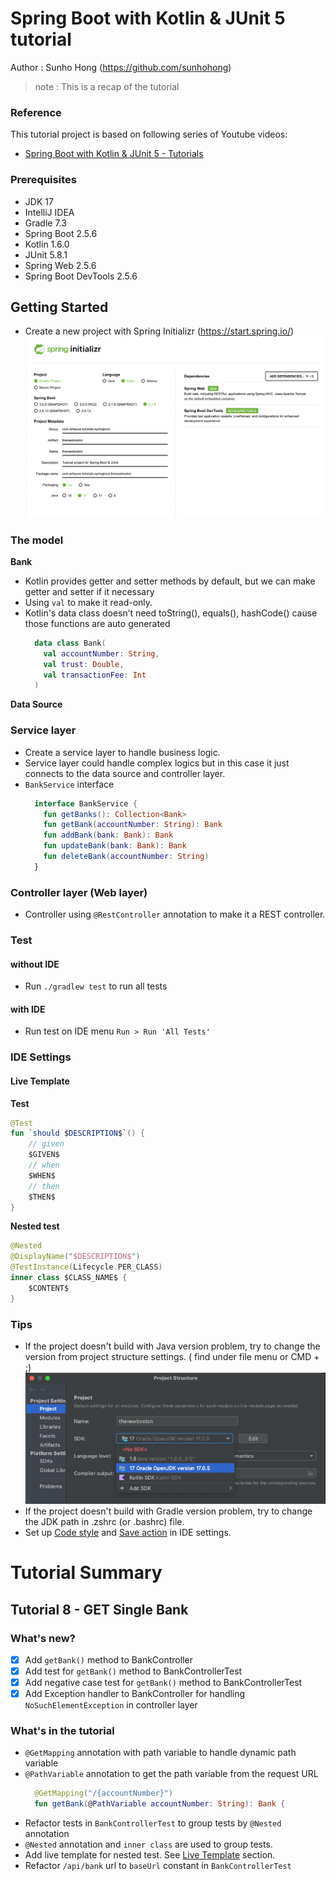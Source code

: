 # Spring Boot with Kotlin & JUnit 5 tutorial

Author : Sunho Hong (https://github.com/sunhohong)
> note : This is a recap of the tutorial

### Reference

This tutorial project is based on following series of Youtube videos:

* [Spring Boot with Kotlin & JUnit 5 - Tutorials](https://www.youtube.com/playlist?list=PL6gx4Cwl9DGDPsneZWaOFg0H2wsundyGr)

### Prerequisites

* JDK 17
* IntelliJ IDEA
* Gradle 7.3
* Spring Boot 2.5.6
* Kotlin 1.6.0
* JUnit 5.8.1
* Spring Web 2.5.6
* Spring Boot DevTools 2.5.6

## Getting Started

* Create a new project with Spring Initializr (https://start.spring.io/)
  ![Spring Initializr](readme_resources/spring_initializr.png "Spring Initializr")

### The model

**Bank**

* Kotlin provides getter and setter methods by default, but we can make getter and setter if it necessary
* Using `val` to make it read-only.
* Kotlin's data class doesn’t need toString(), equals(), hashCode() cause those functions are auto generated
  ```kotlin
    data class Bank(
      val accountNumber: String,
      val trust: Double,
      val transactionFee: Int
    )
  ```

**Data Source**

### Service layer

* Create a service layer to handle business logic.
* Service layer could handle complex logics but in this case it just connects to the data source and controller layer.
* `BankService` interface
  ```kotlin
    interface BankService {
      fun getBanks(): Collection<Bank>
      fun getBank(accountNumber: String): Bank
      fun addBank(bank: Bank): Bank
      fun updateBank(bank: Bank): Bank
      fun deleteBank(accountNumber: String)
    }
  ```

### Controller layer (Web layer)

* Controller using `@RestController` annotation to make it a REST controller.

### Test

#### without IDE

* Run `./gradlew test` to run all tests

#### with IDE

* Run test on IDE menu `Run > Run 'All Tests'`

### IDE Settings

#### Live Template

**Test**

```Kotlin
@Test
fun `should $DESCRIPTION$`() {
    // given
    $GIVEN$
    // when
    $WHEN$
    // then
    $THEN$
}

```

**Nested test**

```Kotlin
@Nested
@DisplayName("$DESCRIPTION$")
@TestInstance(Lifecycle.PER_CLASS)
inner class $CLASS_NAME$ {
    $CONTENT$
}
```

### Tips

* If the project doesn't build with Java version problem, try to change the version from project structure settings. (
  find under file menu or CMD + ;)
  ![Project Structure](readme_resources/project-structure.png "Project Structure")
* If the project doesn't build with Gradle version problem, try to change the JDK path in .zshrc (or .bashrc) file.
* Set up [Code style](https://ddolcat.tistory.com/526) and [Save action](https://devroach.tistory.com/73) in IDE
  settings.

# Tutorial Summary

## Tutorial 8 - GET Single Bank

### What's new?

- [x] Add `getBank()` method to BankController
- [x] Add test for `getBank()` method to BankControllerTest
- [x] Add negative case test for `getBank()` method to BankControllerTest
- [x] Add Exception handler to BankController for handling `NoSuchElementException` in controller layer

### What's in the tutorial

* `@GetMapping` annotation with path variable to handle dynamic path variable
* `@PathVariable` annotation to get the path variable from the request URL
  ```Kotlin
    @GetMapping("/{accountNumber}")
    fun getBank(@PathVariable accountNumber: String): Bank {
  ```
* Refactor tests in `BankControllerTest` to group tests by `@Nested` annotation
* `@Nested` annotation and `inner class` are used to group tests.
* Add live template for nested test. See [Live Template](#live-template) section.
* Refactor `/api/bank` url to `baseUrl` constant in `BankControllerTest`
